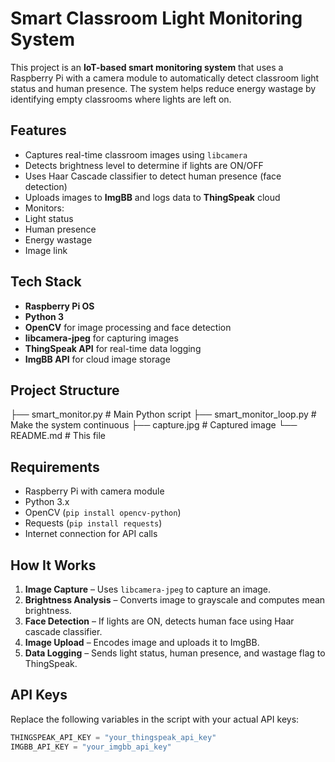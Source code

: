 # Smart Classroom Light Monitoring System

This project is an **IoT-based smart monitoring system** that uses a Raspberry Pi with a camera module to automatically detect classroom light status and human presence. The system helps reduce energy wastage by identifying empty classrooms where lights are left on.

##  Features

-  Captures real-time classroom images using `libcamera`
-  Detects brightness level to determine if lights are ON/OFF
-  Uses Haar Cascade classifier to detect human presence (face detection)
-  Uploads images to **ImgBB** and logs data to **ThingSpeak** cloud
-  Monitors:
  - Light status
  - Human presence
  - Energy wastage
  - Image link

## Tech Stack

- **Raspberry Pi OS**
- **Python 3**
- **OpenCV** for image processing and face detection
- **libcamera-jpeg** for capturing images
- **ThingSpeak API** for real-time data logging
- **ImgBB API** for cloud image storage

## Project Structure

├── smart_monitor.py # Main Python script
├── smart_monitor_loop.py # Make the system continuous
├── capture.jpg # Captured image
└── README.md # This file

## Requirements

- Raspberry Pi with camera module
- Python 3.x
- OpenCV (`pip install opencv-python`)
- Requests (`pip install requests`)
- Internet connection for API calls

## How It Works

1. **Image Capture** – Uses `libcamera-jpeg` to capture an image.
2. **Brightness Analysis** – Converts image to grayscale and computes mean brightness.
3. **Face Detection** – If lights are ON, detects human face using Haar cascade classifier.
4. **Image Upload** – Encodes image and uploads it to ImgBB.
5. **Data Logging** – Sends light status, human presence, and wastage flag to ThingSpeak.

## API Keys

Replace the following variables in the script with your actual API keys:

```python
THINGSPEAK_API_KEY = "your_thingspeak_api_key"
IMGBB_API_KEY = "your_imgbb_api_key"
